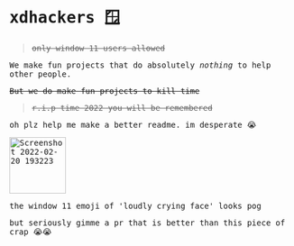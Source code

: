 <samp>
  
# xdhackers 🪟
> <del> only window 11 users allowed </del>

We make fun projects that do absolutely _nothing_ to help other people.


<del>But we do make fun projects to kill time</del>
> <del>r.i.p time 2022 you will be remembered</del>

oh plz help me make a better readme. im desperate 😭

<img width="100" alt="Screenshot 2022-02-20 193223" src="https://user-images.githubusercontent.com/100044092/154884748-7ff58b62-f025-4345-99e7-8c04f9cbdf84.png">
  
the window 11 emoji of 'loudly crying face' looks pog
  
but seriously gimme a pr that is better than this piece of crap 😭😭
</samp>
